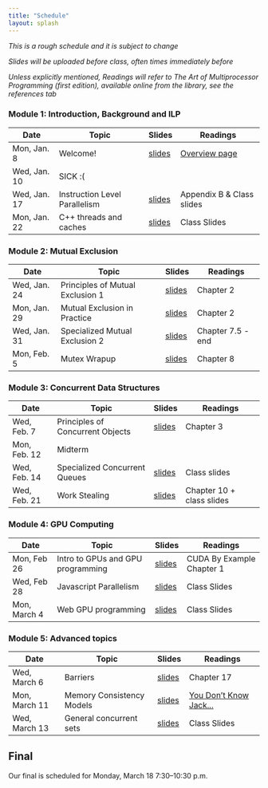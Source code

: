 ```yaml
---
title: "Schedule"
layout: splash
---
```


_This is a rough schedule and it is subject to change_

_Slides will be uploaded before class, often times immediately before_

_Unless explicitly mentioned, Readings will refer to The Art of Multiprocessor Programming (first edition), available online from the library, see the references tab_

### Module 1: Introduction, Background and ILP

| Date             | Topic    | Slides |   Readings
|------------------|----------|--------|----------------
| Mon, Jan. 8      | Welcome!                                          | [slides](lectures/CSE113Jan8_wi2024.pdf)     | [Overview page](https://sorensenucsc.github.io/CSE113-wi2022/overview.html)
| Wed, Jan. 10     | SICK :(                     |      | 
| Wed, Jan. 17     | Instruction Level Parallelism                     | [slides](lectures/CSE113Jan17_wi2024.pdf)    | Appendix B & Class slides
| Mon, Jan. 22     | C++ threads and caches                            | [slides](lectures/CSE113Jan22_wi2024.pdf)     | Class Slides

### Module 2: Mutual Exclusion

| Date             | Topic    | Slides |   Readings
|------------------|----------|--------|----------------
| Wed, Jan. 24     | Principles of Mutual Exclusion 1  |  [slides](lectures/CSE113Jan24_wi2024.pdf)  | Chapter 2
| Mon, Jan. 29     | Mutual Exclusion in Practice      |  [slides](lectures/CSE113Jan29_wi2024.pdf) | Chapter 2
| Wed, Jan. 31     | Specialized Mutual Exclusion 2    |  [slides](lectures/CSE113Jan31_wi2024.pdf) | Chapter 7.5 - end
| Mon, Feb. 5      | Mutex Wrapup                      |  [slides](lectures/CSE113Feb5_wi2024.pdf) | Chapter 8

### Module 3: Concurrent Data Structures

| Date             | Topic    | Slides |   Readings
|------------------|----------|--------|----------------
| Wed, Feb. 7     | Principles of Concurrent Objects     | [slides](lectures/CSE113Feb7_wi2024.pdf)  | Chapter 3
| Mon, Feb. 12     | Midterm        |  | 
| Wed, Feb. 14     | Specialized Concurrent Queues        |  [slides](lectures/CSE113Feb14_wi2024.pdf) | Class slides
| Wed, Feb. 21     | Work Stealing                        | [slides](lectures/CSE113Feb21_wi2024.pdf)| Chapter 10 + class slides

### Module 4: GPU Computing

| Date             | Topic    | Slides |   Readings
|------------------|----------|--------|----------------
|  Mon, Feb 26    | Intro to GPUs and GPU programming  | [slides](lectures/CSE113Feb26_wi2024.pdf) | CUDA By Example Chapter 1
|  Wed, Feb 28    | Javascript Parallelism                          |  [slides](lectures/CSE113Feb28_wi2024.pdf) | Class Slides
|  Mon, March 4   | Web GPU programming                       | [slides](lectures/CSE113March4_wi2024.pdf)| Class Slides

### Module 5: Advanced topics

| Date             | Topic    | Slides |   Readings
|------------------|----------|--------|----------------
| Wed, March 6     |  Barriers                      | [slides](lectures/CSE113March6_wi2024.pdf)  | Chapter 17
| Mon, March 11     |  Memory Consistency Models    |  [slides](lectures/CSE113March11_wi2024.pdf)  | [You Don’t Know Jack...](https://queue.acm.org/detail.cfm?id=2088916) 
| Wed, March 13     |  General concurrent sets             | [slides](lectures/CSE113March13_wi2024.pdf)  | Class Slides


## Final

Our final is scheduled for Monday, March 18	7:30–10:30 p.m.
